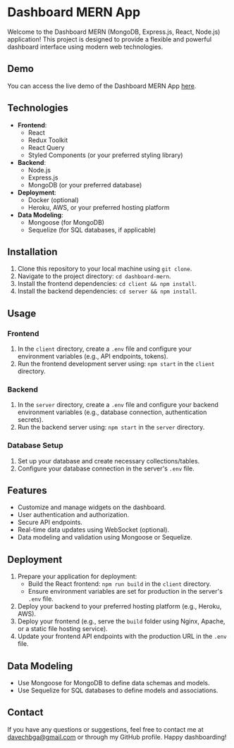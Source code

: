 # Dashboard MERN App

Welcome to the Dashboard MERN (MongoDB, Express.js, React, Node.js) application! This project is designed to provide a flexible and powerful dashboard interface using modern web technologies.

## Demo

You can access the live demo of the Dashboard MERN App [here](https://admin-frontend-davechbga.onrender.com/dashboard).

## Technologies

- **Frontend**:
  - React
  - Redux Toolkit
  - React Query
  - Styled Components (or your preferred styling library)
- **Backend**:
  - Node.js
  - Express.js
  - MongoDB (or your preferred database)
- **Deployment**:
  - Docker (optional)
  - Heroku, AWS, or your preferred hosting platform
- **Data Modeling**:
  - Mongoose (for MongoDB)
  - Sequelize (for SQL databases, if applicable)

## Installation

1. Clone this repository to your local machine using `git clone`.
2. Navigate to the project directory: `cd dashboard-mern`.
3. Install the frontend dependencies: `cd client && npm install`.
4. Install the backend dependencies: `cd server && npm install`.

## Usage

### Frontend

1. In the `client` directory, create a `.env` file and configure your environment variables (e.g., API endpoints, tokens).
2. Run the frontend development server using: `npm start` in the `client` directory.

### Backend

1. In the `server` directory, create a `.env` file and configure your backend environment variables (e.g., database connection, authentication secrets).
2. Run the backend server using: `npm start` in the `server` directory.

### Database Setup

1. Set up your database and create necessary collections/tables.
2. Configure your database connection in the server's `.env` file.

## Features

- Customize and manage widgets on the dashboard.
- User authentication and authorization.
- Secure API endpoints.
- Real-time data updates using WebSocket (optional).
- Data modeling and validation using Mongoose or Sequelize.

## Deployment

1. Prepare your application for deployment:
   - Build the React frontend: `npm run build` in the `client` directory.
   - Ensure environment variables are set for production in the server's `.env` file.
2. Deploy your backend to your preferred hosting platform (e.g., Heroku, AWS).
3. Deploy your frontend (e.g., serve the `build` folder using Nginx, Apache, or a static file hosting service).
4. Update your frontend API endpoints with the production URL in the `.env` file.

## Data Modeling

- Use Mongoose for MongoDB to define data schemas and models.
- Use Sequelize for SQL databases to define models and associations.

## Contact

If you have any questions or suggestions, feel free to contact me at [davechbga@gmail.com](mailto:davechbga@gmail.com) or through my GitHub profile. Happy dashboarding!
